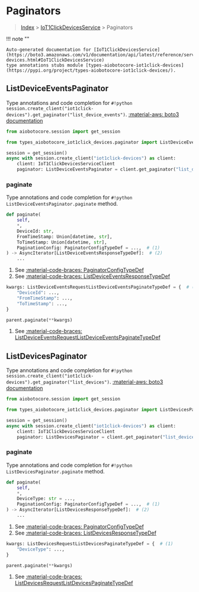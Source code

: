 # Paginators

> [Index](../README.md) > [IoT1ClickDevicesService](./README.md) > Paginators

!!! note ""

    Auto-generated documentation for [IoT1ClickDevicesService](https://boto3.amazonaws.com/v1/documentation/api/latest/reference/services/iot1click-devices.html#IoT1ClickDevicesService)
    type annotations stubs module [types-aiobotocore-iot1click-devices](https://pypi.org/project/types-aiobotocore-iot1click-devices/).

## ListDeviceEventsPaginator

Type annotations and code completion for `#!python session.create_client("iot1click-devices").get_paginator("list_device_events")`.
[:material-aws: boto3 documentation](https://boto3.amazonaws.com/v1/documentation/api/latest/reference/services/iot1click-devices.html#IoT1ClickDevicesService.Paginator.ListDeviceEvents)

```python title="Usage example"
from aiobotocore.session import get_session

from types_aiobotocore_iot1click_devices.paginator import ListDeviceEventsPaginator

session = get_session()
async with session.create_client("iot1click-devices") as client:
    client: IoT1ClickDevicesServiceClient
    paginator: ListDeviceEventsPaginator = client.get_paginator("list_device_events")
```


### paginate

Type annotations and code completion for `#!python ListDeviceEventsPaginator.paginate` method.

```python title="Method definition"
def paginate(
    self,
    *,
    DeviceId: str,
    FromTimeStamp: Union[datetime, str],
    ToTimeStamp: Union[datetime, str],
    PaginationConfig: PaginatorConfigTypeDef = ...,  # (1)
) -> AsyncIterator[ListDeviceEventsResponseTypeDef]:  # (2)
    ...
```

1. See [:material-code-braces: PaginatorConfigTypeDef](./type_defs.md#paginatorconfigtypedef) 
2. See [:material-code-braces: ListDeviceEventsResponseTypeDef](./type_defs.md#listdeviceeventsresponsetypedef) 


```python title="Usage example with kwargs"
kwargs: ListDeviceEventsRequestListDeviceEventsPaginateTypeDef = {  # (1)
    "DeviceId": ...,
    "FromTimeStamp": ...,
    "ToTimeStamp": ...,
}

parent.paginate(**kwargs)
```

1. See [:material-code-braces: ListDeviceEventsRequestListDeviceEventsPaginateTypeDef](./type_defs.md#listdeviceeventsrequestlistdeviceeventspaginatetypedef) 
## ListDevicesPaginator

Type annotations and code completion for `#!python session.create_client("iot1click-devices").get_paginator("list_devices")`.
[:material-aws: boto3 documentation](https://boto3.amazonaws.com/v1/documentation/api/latest/reference/services/iot1click-devices.html#IoT1ClickDevicesService.Paginator.ListDevices)

```python title="Usage example"
from aiobotocore.session import get_session

from types_aiobotocore_iot1click_devices.paginator import ListDevicesPaginator

session = get_session()
async with session.create_client("iot1click-devices") as client:
    client: IoT1ClickDevicesServiceClient
    paginator: ListDevicesPaginator = client.get_paginator("list_devices")
```


### paginate

Type annotations and code completion for `#!python ListDevicesPaginator.paginate` method.

```python title="Method definition"
def paginate(
    self,
    *,
    DeviceType: str = ...,
    PaginationConfig: PaginatorConfigTypeDef = ...,  # (1)
) -> AsyncIterator[ListDevicesResponseTypeDef]:  # (2)
    ...
```

1. See [:material-code-braces: PaginatorConfigTypeDef](./type_defs.md#paginatorconfigtypedef) 
2. See [:material-code-braces: ListDevicesResponseTypeDef](./type_defs.md#listdevicesresponsetypedef) 


```python title="Usage example with kwargs"
kwargs: ListDevicesRequestListDevicesPaginateTypeDef = {  # (1)
    "DeviceType": ...,
}

parent.paginate(**kwargs)
```

1. See [:material-code-braces: ListDevicesRequestListDevicesPaginateTypeDef](./type_defs.md#listdevicesrequestlistdevicespaginatetypedef) 
